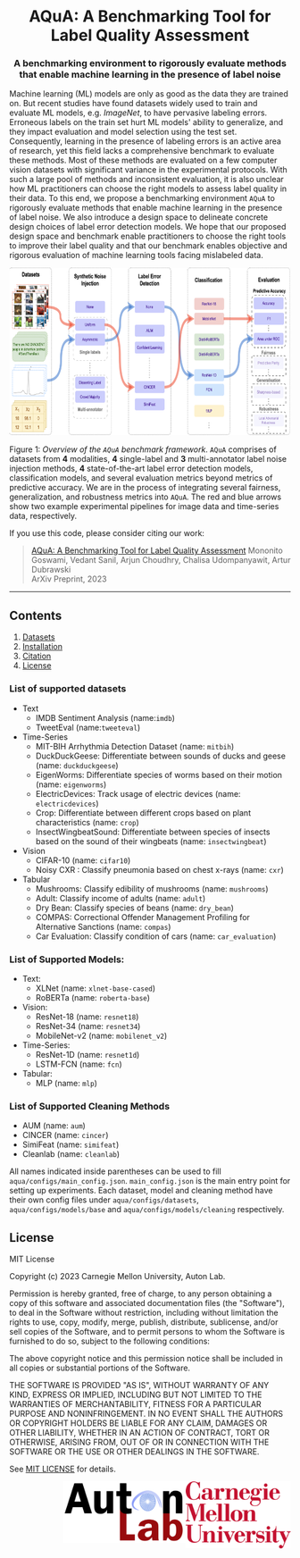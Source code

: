 <h1 align="center">AQuA: A Benchmarking Tool for Label Quality Assessment</h1>
<h3 align="center">A benchmarking environment to rigorously evaluate methods that enable machine learning in the presence of label noise</h3>

Machine learning (ML) models are only as good as the data they are trained on. But recent studies have found datasets widely used to train and evaluate ML models, e.g. _ImageNet_, to have pervasive labeling errors. Erroneous labels on the train set hurt ML models' ability to generalize, and they impact evaluation and model selection using the test set. Consequently, learning in the presence of labeling errors is an active area of research, yet this field lacks a comprehensive benchmark to evaluate these methods. Most of these methods are evaluated on a few computer vision datasets with significant variance in the experimental protocols. With such a large pool of methods and inconsistent evaluation, it is also unclear how ML practitioners can choose the right models to assess label quality in their data. To this end, we propose a benchmarking environment `AQuA` to rigorously evaluate methods that enable machine learning in the presence of label noise. We also introduce a design space to delineate concrete design choices of label error detection models. We hope that our proposed design space and benchmark enable practitioners to choose the right tools to improve their label quality and that our benchmark enables objective and rigorous evaluation of machine learning tools facing mislabeled data.

<p align="center">
<img height ="300px" src="assets/overview.png">
</p>

Figure 1: _Overview of the `AQuA` benchmark framework_. `AQuA` comprises of datasets from **4** modalities, **4** single-label and **3** multi-annotator label noise injection methods, **4** state-of-the-art label error detection models, classification models, and several evaluation metrics beyond metrics of predictive accuracy. We are in the process of integrating several fairness, generalization, and robustness metrics into `AQuA`. The red and blue arrows show two example experimental pipelines for image data and time-series data, respectively. 

If you use this code, please consider citing our work: 
> [AQuA: A Benchmarking Tool for Label Quality Assessment]()
Mononito Goswami, Vedant Sanil, Arjun Choudhry, Chalisa Udompanyawit, Artur Dubrawski\
ArXiv Preprint, 2023

----

## Contents

1. [Datasets](#datasets)
2. [Installation](#installation)
3. [Citation](#citation)
4. [License](#license)

### List of supported datasets
* Text
  * IMDB Sentiment Analysis (name:`imdb`)
  * TweetEval (name:`tweeteval`)
* Time-Series
    * MIT-BIH Arrhythmia Detection Dataset (name: `mitbih`)
    * DuckDuckGeese: Differentiate between sounds of ducks and geese (name: `duckduckgeese`) 
    * EigenWorms: Differentiate species of worms based on their motion (name: `eigenworms`)
    * ElectricDevices: Track usage of electric devices (name: `electricdevices`)
    * Crop: Differentiate between different crops based on plant characteristics (name: `crop`)
    * InsectWingbeatSound: Differentiate between species of insects based on the sound of their wingbeats (name: `insectwingbeat`)
* Vision
    * CIFAR-10 (name: `cifar10`)
    * Noisy CXR : Classify pneumonia based on chest x-rays (name: `cxr`)
* Tabular
    * Mushrooms: Classify edibility of mushrooms (name: `mushrooms`)
    * Adult: Classify income of adults (name: `adult`)
    * Dry Bean: Classify species of beans (name: `dry_bean`)
    * COMPAS: Correctional Offender Management Profiling for Alternative Sanctions (name: `compas`)
    * Car Evaluation: Classify condition of cars (name: `car_evaluation`)

### List of Supported Models:
* Text:
    * XLNet (name: `xlnet-base-cased`)
    * RoBERTa (name: `roberta-base`)
* Vision:
    * ResNet-18 (name: `resnet18`)
    * ResNet-34 (name: `resnet34`)
    * MobileNet-v2 (name: `mobilenet_v2`) 
* Time-Series:
    * ResNet-1D (name: `resnet1d`)
    * LSTM-FCN (name: `fcn`)
* Tabular:
    * MLP (name: `mlp`)

### List of Supported Cleaning Methods
* AUM (name: `aum`)
* CINCER (name: `cincer`)
* SimiFeat (name: `simifeat`)
* Cleanlab (name: `cleanlab`)


All names indicated inside parentheses can be used to fill `aqua/configs/main_config.json`. `main_config.json` is the main entry point for setting up experiments. Each  dataset, model and cleaning method have their own config files under `aqua/configs/datasets`, `aqua/configs/models/base` and `aqua/configs/models/cleaning` respectively.

<a id="license"></a>
## License

MIT License

Copyright (c) 2023 Carnegie Mellon University, Auton Lab.

Permission is hereby granted, free of charge, to any person obtaining a copy of this software and associated documentation files (the "Software"), to deal in the Software without restriction, including without limitation the rights to use, copy, modify, merge, publish, distribute, sublicense, and/or sell copies of the Software, and to permit persons to whom the Software is furnished to do so, subject to the following conditions:

The above copyright notice and this permission notice shall be included in all copies or substantial portions of the Software.

THE SOFTWARE IS PROVIDED "AS IS", WITHOUT WARRANTY OF ANY KIND, EXPRESS OR IMPLIED, INCLUDING BUT NOT LIMITED TO THE WARRANTIES OF MERCHANTABILITY, FITNESS FOR A PARTICULAR PURPOSE AND NONINFRINGEMENT. IN NO EVENT SHALL THE AUTHORS OR COPYRIGHT HOLDERS BE LIABLE FOR ANY CLAIM, DAMAGES OR OTHER LIABILITY, WHETHER IN AN ACTION OF CONTRACT, TORT OR OTHERWISE, ARISING FROM, OUT OF OR IN CONNECTION WITH THE SOFTWARE OR THE USE OR OTHER DEALINGS IN THE SOFTWARE.

See [MIT LICENSE](https://github.com/mononitogoswami/labelerrors/blob/main/LICENSE) for details.

<img align="right" height ="120px" src="assets/cmu_logo.png">
<img align="right" height ="110px" src="assets/autonlab_logo.png"> 
